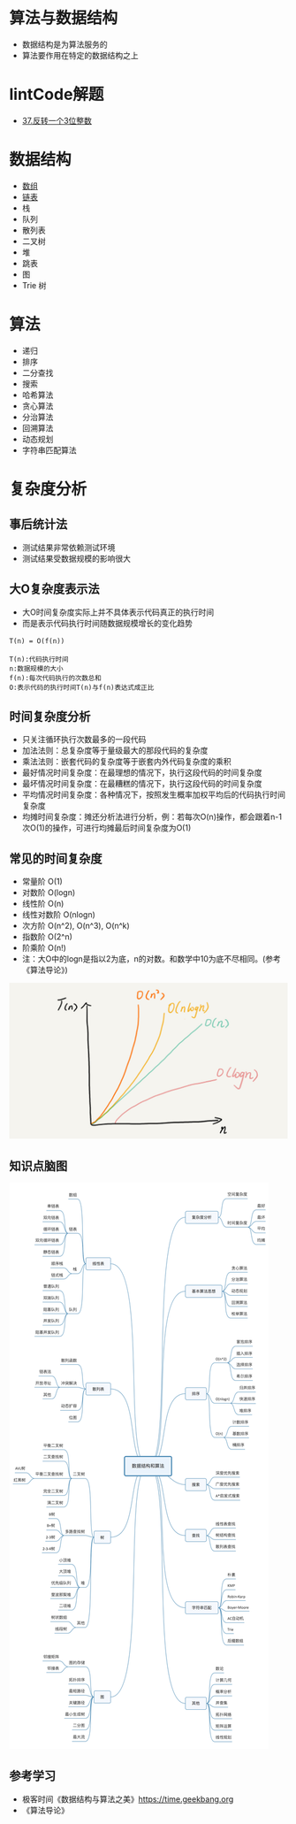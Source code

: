 # 算法与数据结构

+ 数据结构是为算法服务的  
+ 算法要作用在特定的数据结构之上

# lintCode解题
+ [37.反转一个3位整数](src/main/java/com/ziheng733/algorithms/lintcode/NumReverseHelper.java)


# 数据结构
+ [数组](array)
+ [链表](linkedlist)
+ 栈
+ 队列
+ 散列表
+ 二叉树
+ 堆
+ 跳表
+ 图
+ Trie 树

# 算法
+ 递归
+ 排序
+ 二分查找
+ 搜索
+ 哈希算法
+ 贪心算法
+ 分治算法
+ 回溯算法
+ 动态规划
+ 字符串匹配算法

# 复杂度分析

## 事后统计法
+ 测试结果非常依赖测试环境
+ 测试结果受数据规模的影响很大

## 大O复杂度表示法
+ 大O时间复杂度实际上并不具体表示代码真正的执行时间  
+ 而是表示代码执行时间随数据规模增长的变化趋势
```
T(n) = O(f(n))

T(n):代码执行时间
n:数据规模的大小
f(n):每次代码执行的次数总和
O:表示代码的执行时间T(n)与f(n)表达式成正比
```

## 时间复杂度分析
+ 只关注循环执行次数最多的一段代码
+ 加法法则：总复杂度等于量级最大的那段代码的复杂度
+ 乘法法则：嵌套代码的复杂度等于嵌套内外代码复杂度的乘积
+ 最好情况时间复杂度：在最理想的情况下，执行这段代码的时间复杂度
+ 最坏情况时间复杂度：在最糟糕的情况下，执行这段代码的时间复杂度
+ 平均情况时间复杂度：各种情况下，按照发生概率加权平均后的代码执行时间复杂度
+ 均摊时间复杂度：摊还分析法进行分析，例：若每次O(n)操作，都会跟着n-1次O(1)的操作，可进行均摊最后时间复杂度为O(1)


## 常见的时间复杂度
+ 常量阶 O(1)
+ 对数阶 O(logn)
+ 线性阶 O(n)
+ 线性对数阶 O(nlogn)
+ 次方阶 O(n^2), O(n^3), O(n^k) 
+ 指数阶 O(2^n)
+ 阶乘阶 O(n!)
+ 注：大O中的logn是指以2为底，n的对数。和数学中10为底不尽相同。(参考《算法导论》)

![时间复杂度函数图](src/main/resources/img/xy.jpg)

## 知识点脑图
![知识点脑图](src/main/resources/img/all.jpg)

## 参考学习
+ 极客时间《数据结构与算法之美》https://time.geekbang.org
+ 《算法导论》
